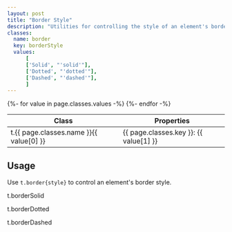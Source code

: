 ```yaml
---
layout: post
title: "Border Style"
description: "Utilities for controlling the style of an element's borders."
classes:
  name: border
  key: borderStyle
  values: 
      [
      ['Solid', "'solid'"],
      ['Dotted', "'dotted'"],
      ['Dashed', "'dashed'"],
      ]
---
```


<div class="mt-0 border-t border-b border-gray-300 overflow-hidden relative">
<div class="lg:max-h-sm overflow-y-auto scrollbar-w-2 scrollbar-track-gray-lighter scrollbar-thumb-rounded scrollbar-thumb-gray scrolling-touch">
<table class="w-full text-left table-collapse mb-0">
    <thead>
    <tr>
    <th class="text-sm font-semibold text-gray-700 p-2 bg-gray-100">Class</th>
    <th class="text-sm font-semibold text-gray-700 p-2 bg-gray-100">Properties</th>
    </tr>
    </thead>
    <tbody class="align-baseline">
    {%- for value in page.classes.values -%}
        <tr>
        <td class="p-2 border-t border-gray-300 font-mono text-xs text-purple-700 whitespace-no-wrap"><span class="rnt-object">t</span>.{{ page.classes.name }}{{ value[0] }}</td>
        <td class="p-2 border-t border-gray-300 font-mono text-xs text-blue-700 whitespace-pre">{{ page.classes.key }}: {{ value[1] }}</td>
        </tr>
    {%- endfor -%}
    </tbody>
</table>
</div>
</div>

## Usage

Use <code class="language-plaintext"><span class="rnt-object">t</span>.border{style}</code> to control an element's border style.

<div class="block sm:flex">
  <div class="sm:w-3/5 sm:mb-0 flex justify-between mb-6">
    <div class="flex-1">
      <p class="text-center text-sm text-gray-600 mb-1"><span class="rnt-object">t</span>.borderSolid</p>
      <div class="mx-auto w-24 h-24 bg-gray-400 border-4 border-gray-600 border-solid"></div>
    </div>
    <div class="flex-1">
      <p class="text-center text-sm text-gray-600 mb-1"><span class="rnt-object">t</span>.borderDotted</p>
      <div class="mx-auto w-24 h-24 bg-gray-400 border-4 border-gray-600 border-dotted"></div>
    </div>
    <div class="flex-1">
      <p class="text-center text-sm text-gray-600 mb-1"><span class="rnt-object">t</span>.borderDashed</p>
      <div class="mx-auto w-24 h-24 bg-gray-400 border-4 border-gray-600 border-dashed"></div>
    </div>
  </div>
</div>
